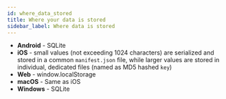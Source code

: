 ```yaml
---
id: where_data_stored
title: Where your data is stored
sidebar_label: Where data is stored
---
```


* <b>Android</b> - SQLite
* <b>iOS</b> - small values (not exceeding 1024 characters) are serialized and stored in a common `manifest.json` file, while larger values are stored in individual, dedicated files (named as MD5 hashed `key`)
* <b>Web</b> - window.localStorage
* **macOS** - Same as iOS
* <b>Windows</b> - SQLite
